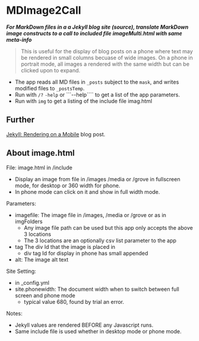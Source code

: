 # MDImage2Call

***For MarkDown files in a a Jekyll blog site (source), translate 
MarkDown image constructs to a call to included file imageMulti.html 
with same meta-info***

> This is useful for the display of blog posts on a phone where text may be rendered in 
small columns becuase of wide images. On a phone in portrait mode, all images a rendered
 with the same width but can be clicked upon to expand.

- The app reads all MD files in ```_posts``` subject to the ```mask```, and writes 
modified files to ```_postsTemp```.
- Run with  ```/?``` ```-help``` or ```--help```` to get a list of the app parameters.
- Run with ```img``` to get a listing of the include file imag.html


## Further
[Jekyll: Rendering on a Mobile](https://davidjones.sportronics.com.au/web/Jekyll-Rendering_on_a_Mobile-rel-web.html) blog post.

## About image.html

File: image.html in /include 

- Display an image from file in /images /media or /grove in fullscreen mode, for desktop or 360 width for phone.
- In phone mode can click on it and show in full width mode.

Parameters:
- imagefile:        The image file in /images, /media or /grove or as in imgFolders
  - Any image file path can be used but this app only accepts the above 3 locations
  - The 3 locations are an optionally csv list parameter to the app
- tag               The div Id that the image is placed in
  - div tag Id for display in phone has small appended
- alt:              The image alt text

Site Setting:
- in _config.yml 
- site.phonewidth:  The document width when to switch between full screen and phone mode
  - typical value 680, found by trial an error.

Notes:
  - Jekyll values are rendered BEFORE any Javascript runs.
  - Same include file is used whether in desktop mode or phone mode.
